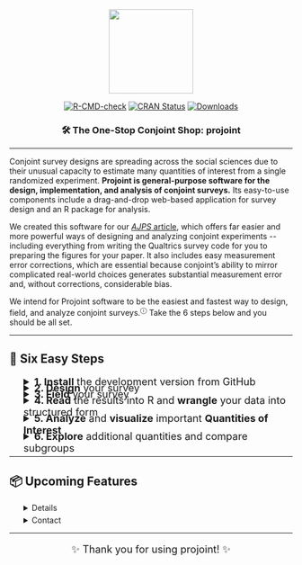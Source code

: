 <div align="center">

<img src="man/figures/projoint.png" width="150" height="150" />

[![R-CMD-check](https://github.com/yhoriuchi/projoint/actions/workflows/R-CMD-check.yaml/badge.svg)](https://github.com/yhoriuchi/projoint/actions/workflows/R-CMD-check.yaml)
[![CRAN Status](https://www.r-pkg.org/badges/version/projoint)](https://CRAN.R-project.org/package=projoint)
[![Downloads](https://cranlogs.r-pkg.org/badges/grand-total/projoint)](https://cran.r-project.org/package=projoint)

### 🛠️ The One-Stop Conjoint Shop: **projoint**

</div>

---

Conjoint survey designs are spreading across the social sciences due to their unusual capacity to estimate many quantities of interest from a single randomized experiment. **Projoint is general-purpose software for the design, implementation, and analysis of conjoint surveys.** Its easy-to-use components include a drag-and-drop web-based application for survey design and an R package for analysis.

We created this software for our <a href="https://gking.harvard.edu/conjointE" target="_blank" class="external-link"><em>AJPS</em> article</a>, which offers far easier and more powerful ways of designing and analyzing conjoint experiments -- including everything from writing the Qualtrics survey code for you to preparing the figures for your paper. It also includes easy measurement error corrections, which are essential because conjoint’s ability to mirror complicated real-world choices generates substantial measurement error and, without corrections, considerable bias.

We intend for Projoint software to be the easiest and fastest way to design, field, and analyze conjoint surveys.<sup><a href="https://yhoriuchi.github.io/projoint/articles/faq.html#what-is-the-history-of-conjoint-analysis-what-is-the-difference-between-profile-level-and-choice-level-data" target="_blank" style="text-decoration: none;">&#9432;</a></sup> Take the 6 steps below and you should be all set.

---

## 🚀 Six Easy Steps

<!-- =========================
     1. Install
     ========================= -->

<details style="margin-left: 25px; margin-bottom: -10px">
<summary style="font-size: 18px;"><b>1. Install</b> the development version from GitHub</summary>
Open R (or <a href="https://www.r-project.org/" target="_blank">install R</a> if you do not have it), and run the following command in your coding environment.
```r
devtools::install_github("yhoriuchi/projoint")
```
</details>

<!-- =========================
     2. Design
     ========================= -->

<details style="margin-left: 25px; margin-bottom: -10px">
<summary style="font-size: 18px;"><b>2. Design</b> your survey</summary>
Online surveys are frequently written with an online software called Qualtrics. Using our web tool, called the <a href="https://projoint.aaronrkaufman.com/" target="_blank" class="external-link">Projoint Survey Designer</a>, you don't need to learn how to write a survey in Qualtrics.  

* Use the <a href="https://projoint.aaronrkaufman.com/" target="_blank" class="external-link">Projoint Survey Designer</a> and export surveys formatted for Qualtrics.  
* Follow the <a href="https://yhoriuchi.github.io/projoint/articles/design.html" target="_blank">step-by-step guide</a> to learn how to set up your Qualtrics survey.  
</details>

<!-- =========================
     3. Field
     ========================= -->

<details style="margin-left: 25px; margin-bottom: -10px">
<summary style="font-size: 18px;"><b>3. Field</b> your survey</summary>

* Using the .QSF file export from the Projoint Survey Designer, load your survey into Qualtrics.
  * Log into your Qualtrics account.
  * Click "Create a new project"
  * Under "From scratch" select "Survey" and then "Get started"
  * Enter a name and under "How do you want to start your survey" select "Import a QSF file"
  * Click "Choose file" and select your .QSF file.
  * Click "Create project"
* You are free to field your Qualtrics survey through online vendors.
* When you are done fielding your survey, you will now need to export your data from Qualtrics to R.
  * Click “Download Data”.
  * Choose CSV format.
  * Critically, select “Use choice text” rather than coded values.
</details>

<!-- =========================
     4. Read
     ========================= -->

<details style="margin-left: 25px; margin-bottom: -10px">
<summary style="font-size: 18px;"><b>4. Read</b> the results into R and <b>wrangle</b> your data into structured form</summary>

* Load your <strong>survey responses</strong> into R:
```r
library(projoint)
dat <- read_Qualtrics("your_file.csv")
```

* Prepare the data for analysis:
```r
dat <- reshape_projoint(
  .dataframe = dat,
  .outcomes = c(paste0("choice", 1:8), "choice1_repeated_flipped")
)
```

* Follow the <a href="https://yhoriuchi.github.io/projoint/articles/read.html" target="_blank">step-by-step guide</a> to learn how to read and reshape data for conjoint analysis.
</details>

<!-- =========================
     5. Analyze
     ========================= -->

<details style="margin-left: 25px; margin-bottom: -10px">
<summary style="font-size: 18px;"><b>5. Analyze</b> and <b>visualize</b> important <b>Quantities of Interest</b></summary>

* Estimate Marginal Means (MMs) or Average Marginal Component Effects (AMCEs) with correction for measurement error:

> **Note:** The following example illustrates a `profile_level` analysis.  This approach is common in social science and useful as an initial diagnostic, but we encourage researchers to consider `choice_level` analysis (the default for `.structure`). See <a href="https://yhoriuchi.github.io/projoint/articles/structure.html" target="_blank">Choice-Level Analysis</a>. Detailed steps of analysis appear in the <a href="https://yhoriuchi.github.io/projoint/articles/analyze.html" target="_blank">step-by-step guide</a>.

```r
output <- projoint(out1_arranged, .structure = "profile_level")
print(output)
summary(output)
```

* Visualize your results easily:
```r
plot(output)
```
* Estimate additional quantities of interest and explore subgroup comparisons using choice-level analysis.
* Follow the <a href="https://yhoriuchi.github.io/projoint/articles/analyze.html" target="_blank">step-by-step guide</a> to learn how to:
  * Estimate and correct marginal means (MMs) or average marginal component effects (AMCEs), including predicting IRR if necessary.
  * Visualize the marginal means (MMs) or average marginal component effects (AMCEs).

</details>

<!-- =========================
     6. Explore
     ========================= -->

<details style="margin-left: 25px; margin-bottom: -10px">
<summary style="font-size: 18px;"><b>6. Explore</b> additional quantities and compare subgroups</summary>

* Go beyond standard profile-level summaries.  
* Use **choice-level analysis** to:
  - Directly compare trade-offs (e.g., low housing cost vs. low crime).  
  - Collapse multiple levels (e.g., city vs. suburban preferences).  
  - Estimate subgroup differences (e.g., Democrats vs. Republicans).  
* See detailed examples in the <a href="https://yhoriuchi.github.io/projoint/articles/explore.html" target="_blank">Explore and Compare Further</a> vignette.

</details>


---

## 📦 Upcoming Features

<details style="margin-left: 25px; margin-bottom: 5px">
- Weighted estimation for features and respondents
- Support for non-binary outcomes (ratings, rankings)
</details>

<details style="margin-left: 25px; margin-bottom: 5px">
    <summary>Contact</summary>
For comments and suggestions, please open an issue on the <a href="https://github.com/yhoriuchi/projoint/issues" target="_blank">GitHub repository</a>.
</details>

---

<p align="center" style="font-size: 18px;">✨ Thank you for using projoint! ✨</p>

